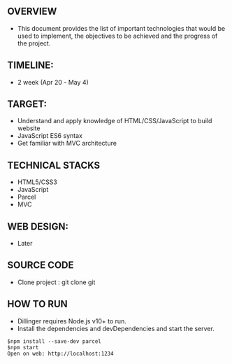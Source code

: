 ## OVERVIEW

- This document provides the list of important technologies that would be used to implement, the objectives to be achieved and the progress of the project.

## TIMELINE:

- 2 week (Apr 20 - May 4)

## TARGET:

- Understand and apply knowledge of HTML/CSS/JavaScript to build website
- JavaScript ES6 syntax
- Get familiar with MVC architecture

## TECHNICAL STACKS

- HTML5/CSS3
- JavaScript
- Parcel
- MVC

## WEB DESIGN:

- Later

## SOURCE CODE

- Clone project : git clone git

## HOW TO RUN

- Dillinger requires Node.js v10+ to run.
- Install the dependencies and devDependencies and start the server.

```
$npm install --save-dev parcel
$npm start
Open on web: http://localhost:1234
```